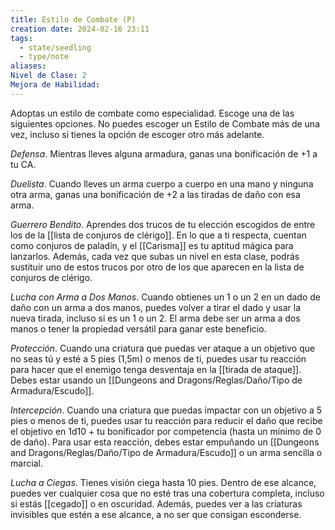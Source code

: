 ```yaml
---
title: Estilo de Combate (P)
creation date: 2024-02-16 23:11
tags:
  - state/seedling
  - type/note
aliases: 
Nivel de Clase: 2
Mejora de Habilidad:
---
```

Adoptas un estilo de combate como especialidad. Escoge una de las siguientes opciones. No puedes escoger un Estilo de Combate  más de una vez, incluso si tienes la opción de escoger otro más adelante.

*Defensa*. Mientras lleves alguna armadura, ganas una bonificación de +1 a tu CA.

*Duelista*. Cuando lleves un arma cuerpo a cuerpo en una mano y ninguna otra arma, ganas una
bonificación de +2 a las tiradas de daño con esa arma.

*Guerrero Bendito*. Aprendes dos trucos de tu elección escogidos de entre los de la [[lista de conjuros de clérigo]]. En lo que a ti respecta, cuentan como conjuros de paladín, y el [[Carisma]] es tu aptitud mágica para lanzarlos. 
Además, cada vez que subas un nivel en esta clase, podrás sustituir uno de estos trucos por otro de los que aparecen en la lista de conjuros de clérigo.

*Lucha con Arma a Dos Manos*. Cuando obtienes un 1 o un 2 en un dado de daño con un arma a dos manos, puedes volver a tirar el dado y usar la nueva tirada, incluso si es un 1 o un 2. El arma debe ser un arma a dos manos o tener la propiedad versátil para ganar este beneficio.

*Protección*. Cuando una criatura que puedas ver ataque a un objetivo que no seas tú y esté a 5 pies (1,5m) o menos de ti, puedes usar tu reacción para hacer que el enemigo tenga desventaja en la [[tirada de ataque]]. Debes estar usando un [[Dungeons and Dragons/Reglas/Daño/Tipo de Armadura/Escudo]].

*Intercepción*. Cuando una criatura que puedas impactar con un objetivo a 5 pies o menos de ti,
puedes usar tu reacción para reducir el daño que recibe el objetivo en 1d10 + tu bonificador por
competencia (hasta un mínimo de 0 de daño). Para usar esta reacción, debes estar empuñando un
[[Dungeons and Dragons/Reglas/Daño/Tipo de Armadura/Escudo]] o un arma sencilla o marcial.

*Lucha a Ciegas*. Tienes visión ciega hasta 10 pies. Dentro de ese alcance, puedes ver cualquier cosa que no esté tras una cobertura completa, incluso si estás [[cegado]] o en oscuridad. Además, puedes ver a las criaturas invisibles que estén a ese alcance, a no ser que consigan esconderse.

